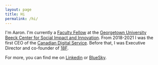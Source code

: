 ```yaml
---
layout: page
title: Hi
permalink: /hi/
---
```


I'm Aaron. 
I'm currently a [Faculty Fellow](https://beeckcenter.georgetown.edu/person/aaron-snow/) at the [Georgetown University Beeck Center for Social Impact and Innovation](https://beeckcenter.georgetown.edu). 
From 2018-2021 I was the first CEO of the [Canadian Digital Service](https://digital.canada.ca). 
Before that, I was Executive Director and co-founder of [18F](https://18f.gsa.gov). 

For more, you can find me on [Linkedin](https://linkedin.com/in/aaronsnow) or [BlueSky](https://bsky.app/profile/asnow.bsky.social).
